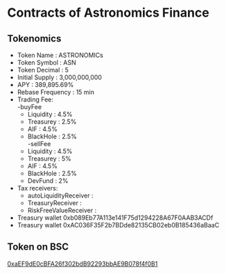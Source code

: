 # Contracts of Astronomics Finance

## Tokenomics
+ Token Name : ASTRONOMICs
+ Token Symbol : ASN
+ Token Decimal : 5
+ Initial Supply : 3,000,000,000
+ APY : 389,895.69%
+ Rebase Frequency : 15 min
+ Trading Fee:<br/>
	-buyFee
	+ Liquidity : 4.5%
	+ Treasurey : 2.5%
	+ AIF : 4.5%
	+ BlackHole : 2.5%<br/>
	-sellFee
	+ Liquidity : 4.5%
	+ Treasurey : 5%
	+ AIF : 4.5%
	+ BlackHole : 2.5%
	+ DevFund : 2%
+ Tax receivers:
	+ autoLiquidityReceiver : [ ](https://bscscan.com/address/ )
	+ TreasuryReceiver : [ ](https://bscscan.com/address/ )
	+ RiskFreeValueReceiver : [ ](https://bscscan.com/address/ )
+ Treasury wallet
	0xb089Eb77A113e141F75d1294228A67F0AAB3ACDf
+ Treasury wallet
	0xAC036F35F2b7BDde82135CB02eb0B185436aBaaC


## Token on BSC
[0xaEF9dE0cBFA26f302bdB92293bbAE9B078f4f0B1](https://bscscan.com/address/0xaEF9dE0cBFA26f302bdB92293bbAE9B078f4f0B1)

